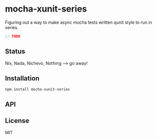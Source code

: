# mocha-xunit-series

Figuring out a way to make async mocha tests written qunit style to run in series.

```js
// TODO
```

## Status

Nix, Nada, Nichevo, Nothing --> go away!
## Installation

    npm install mocha-xunit-series

## API


## License

MIT
